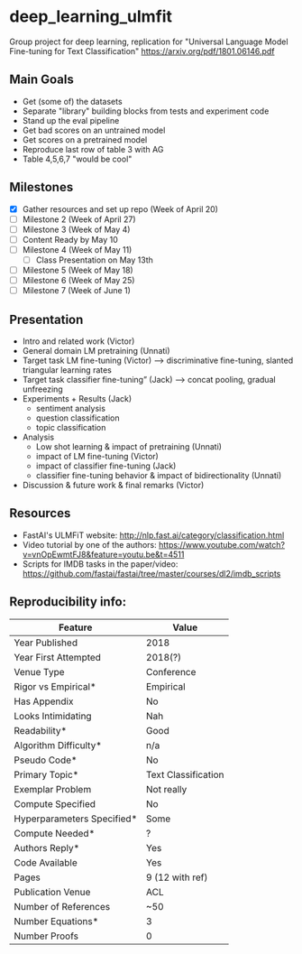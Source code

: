 # deep_learning_ulmfit
Group project for deep learning, replication for "Universal Language Model Fine-tuning for Text Classification" https://arxiv.org/pdf/1801.06146.pdf

## Main Goals
* Get (some of) the datasets
* Separate "library" building blocks from tests and experiment code
* Stand up the eval pipeline
* Get bad scores on an untrained model
* Get scores on a pretrained model
* Reproduce last row of table 3 with AG
* Table 4,5,6,7 "would be cool"

## Milestones
- [x] Gather resources and set up repo (Week of April 20)
- [ ] Milestone 2 (Week of April 27)
- [ ] Milestone 3 (Week of May 4)
- [ ] Content Ready by May 10
- [ ] Milestone 4 (Week of May 11)
  - [ ] Class Presentation on May 13th
- [ ] Milestone 5 (Week of May 18)
- [ ] Milestone 6 (Week of May 25)
- [ ] Milestone 7 (Week of June 1)

## Presentation
* Intro and related work (Victor)
* General domain LM pretraining (Unnati)
* Target task LM fine-tuning (Victor) —> discriminative fine-tuning, slanted triangular learning rates
* Target task classifier fine-tuning” (Jack) —> concat pooling, gradual unfreezing
* Experiments + Results (Jack)
  * sentiment analysis
  * question classification
  * topic classification
* Analysis
  * Low shot learning & impact of pretraining (Unnati)
  * impact of LM fine-tuning (Victor)
  * impact of classifier fine-tuning (Jack)
  * classifier fine-tuning behavior & impact of bidirectionality  (Unnati)
* Discussion & future work & final remarks (Victor)

## Resources
* FastAI's ULMFiT website: http://nlp.fast.ai/category/classification.html
* Video tutorial by one of the authors: https://www.youtube.com/watch?v=vnOpEwmtFJ8&feature=youtu.be&t=4511
* Scripts for IMDB tasks in the paper/video: https://github.com/fastai/fastai/tree/master/courses/dl2/imdb_scripts

## Reproducibility info:
| Feature                     | Value               |
|-----------------------------|---------------------|
| Year Published              | 2018                |
| Year First Attempted        | 2018(?)             |
| Venue Type                  | Conference          |
| Rigor vs Empirical*         | Empirical           |
| Has Appendix                | No                  |
| Looks Intimidating          | Nah                 |
| Readability*                | Good                |
| Algorithm Difficulty*       | n/a                 |
| Pseudo Code*                | No                  |
| Primary Topic*              | Text Classification |
| Exemplar Problem            | Not really          |
| Compute Specified           | No                  |
| Hyperparameters Specified*  | Some                |
| Compute Needed*             | ?                   |
| Authors Reply*              | Yes                 |
| Code Available              | Yes                 |
| Pages                       | 9 (12 with ref)     |
| Publication Venue           | ACL                 |
| Number of References        | ~50                 |
| Number Equations*           | 3                   |
| Number Proofs               | 0                   |
